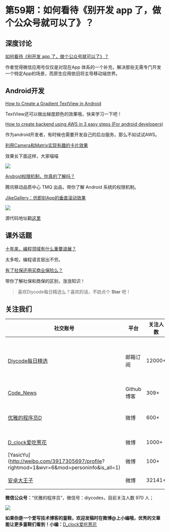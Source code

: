 # 第59期：如何看待《别开发 app 了，做个公众号就可以了》？

## 深度讨论

[如何看待《别开发 app 了，做个公众号就可以了》？](http://www.diycode.cc/topics/227)

作者觉得微信应用号仅仅是对现在App 体系的一个补充，解决那些无需专门开发一个特定App的场景，而原生应用依旧将主导移动端世界。

## Android开发

[How to Create a Gradient TextView in Android](https://blog.upcurvelabs.com/how-to-create-a-gradient-textview-in-android-c21331da86ab#.ygb3dp6wt)

TextView还可以做出梯度颜色的效果哦，快来学习一下吧！

[How to create backend using AWS in 3 easy steps (For android developers)](https://medium.com/@jitesh.lalwani/how-to-create-backend-using-aws-in-3-easy-steps-for-android-developers-24c32ed20717#.j13pb3lwu)

作为android开发者，有时候也需要开发自己的后台服务，那么不如试试AWS。

[利用Camera和Matrix实现有趣的卡片效果](http://www.jianshu.com/p/8b3639e2aaa5)

效果长下面这样，大家喵喵

![](http://upload-images.jianshu.io/upload_images/2157910-ee03919445444da5.gif?imageMogr2/auto-orient/strip)

[Android权限机制，你真的了解吗？](http://mp.weixin.qq.com/s?__biz=MzIxNzEyMzIzOA==&mid=2652313851&idx=1&sn=a15519b65e7bedefbb566fe6d01935cb&scene=4#wechat_redirect)

腾讯移动品质中心 TMQ 出品，带你了解 Android 系统的权限机制。

[JikeGallery：仿即刻App的垂直滚动效果](http://www.diycode.cc/topics/222)

![](https://camo.githubusercontent.com/1706924e07392c8d2c326ff1eb479cd5311bd238/687474703a2f2f69342e7069696d672e636f6d2f313037302f613433343434313832663637376231642e676966)

源代码地址戳[这里](https://github.com/JeasonWong/JikeGallery)

## 课外话题

[十年来，编程领域有什么重要进展？](https://www.zhihu.com/question/36615008)

太多啦，编程语言层出不穷。

[有了社保还用买商业保险么？](https://www.zhihu.com/question/21545340)

带你了解社保和商保的区别，涨涨知识！

> 喜欢Diycode每日精选么？喜欢的话，不妨点个 **Star** 吧！

## 关注我们

| 社交账号  |  平台  | 关注人数 | 说明 |
| -------- | -------- | -------- | -------- |
| [Diycode每日精选](http://list.qq.com/cgi-bin/qf_invite?id=d469993d2c888e971c0fbb2309c4d84256968386b126b967)|   邮箱订阅  | 12000+ | 每日分享一次Android、iOS、Swfit技术干货  |
| [Code_News](https://github.com/DiyCodes/code_news) |    Github博客  |309+ | 每日邮件推送列表  |
| [优雅的程序员D](http://weibo.com/u/5891258264) |   微博  | 600+ | 官方微博，每日分享开源信息  |
| [D_clock爱吃葱花](http://weibo.com/u/2480694892)  |   微博  | 1000+ | 日报发起人  |
|[YasicYu](http://weibo.com/3917305697/profile? rightmod=1&wvr=6&mod=personinfo&is_all=1)  |   微博  | 100+ | 日报发起人  |
|[安卓大王子](http://weibo.com/apkbus/)   |   微博  | 32141+ | 日报发起人  |



**微信公众号：**“优雅的程序员”，微信号：diycodes，目前关注人数 970 人；

![](http://upload-images.jianshu.io/upload_images/1846413-b42abfa70f909099.jpg?imageMogr2/auto-orient/strip%7CimageView2/2/w/1240)

**如果你是一个爱写技术博客的童鞋，欢迎发稿时在微博@上小编哦，优秀的文章能让更多童鞋们看到！小编：**[D_clock爱吃葱花](http://weibo.com/2480694892/profile?rightmod=1&wvr=6&mod=personinfo&is_all=1)

